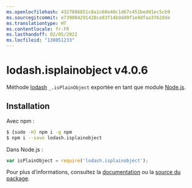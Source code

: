 ```yaml
---
ms.openlocfilehash: 4327886851c8a1c60e40c1d67c451bedd1ec5cb9
ms.sourcegitcommit: e739004291428ce83f14b9d49f1e9dfaa3762dde
ms.translationtype: HT
ms.contentlocale: fr-FR
ms.lasthandoff: 02/05/2022
ms.locfileid: "138051233"
---
```

# <a name="lodashisplainobject-v406"></a>lodash.isplainobject v4.0.6

Méthode [lodash](https://lodash.com/) `_.isPlainObject` exportée en tant que module [Node.js](https://nodejs.org/).

## <a name="installation"></a>Installation

Avec npm :
```bash
$ {sudo -H} npm i -g npm
$ npm i --save lodash.isplainobject
```

Dans Node.js :
```js
var isPlainObject = require('lodash.isplainobject');
```

Pour plus d’informations, consultez la [documentation](https://lodash.com/docs#isPlainObject) ou la [source du package](https://github.com/lodash/lodash/blob/4.0.6-npm-packages/lodash.isplainobject).
